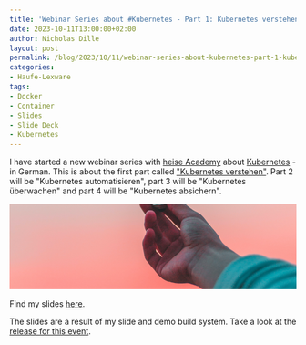```yaml
---
title: 'Webinar Series about #Kubernetes - Part 1: Kubernetes verstehen (German)'
date: 2023-10-11T13:00:00+02:00
author: Nicholas Dille
layout: post
permalink: /blog/2023/10/11/webinar-series-about-kubernetes-part-1-kubernetes-verstehen/
categories:
- Haufe-Lexware
tags:
- Docker
- Container
- Slides
- Slide Deck
- Kubernetes
---
```

I have started a new webinar series with [heise Academy](https://heise-academy.de/) about [Kubernetes](https://heise-academy.de/webinare/kubernetes1023) - in German. This is about the first part called ["Kubernetes verstehen"](https://heise-academy.de/webinare/kubernetes1023_konzepte). Part 2 will be "Kubernetes automatisieren", part 3 will be "Kubernetes überwachen" and part 4 will be "Kubernetes absichern".

<img src="/media/2023/10/diego-ph-fIq0tET6llw-unsplash.jpg" style="object-fit: cover; object-position: center 70%; width: 100%; height: 150px;" />

<!--more-->

Find my slides [here](/slides/2023-10-1/heise-Kubernetes-verstehen.html).

The slides are a result of my slide and demo build system. Take a look at the [release for this event](https://github.com/nicholasdille/container-slides/releases/tag/20231011).